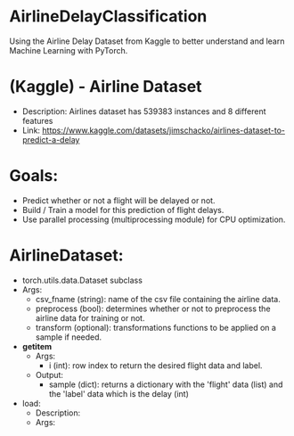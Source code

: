 # AirlineDelayClassification
Using the Airline Delay Dataset from Kaggle to better understand and learn Machine Learning with PyTorch. 

# (Kaggle) - Airline Dataset
  - Description: Airlines dataset has 539383 instances and 8 different features
  - Link: https://www.kaggle.com/datasets/jimschacko/airlines-dataset-to-predict-a-delay
  
# Goals:
  - Predict whether or not a flight will be delayed or not.
  - Build / Train a model for this prediction of flight delays.
  - Use parallel processing (multiprocessing module) for CPU optimization.
  
 # AirlineDataset:
  - torch.utils.data.Dataset subclass
  - Args:
    - csv_fname (string): name of the csv file containing the airline data.
    - preprocess (bool): determines whether or not to preprocess the airline data for training or not.
    - transform (optional): transformations functions to be applied on a sample if needed.
  - __getitem__
    - Args:
      - i (int): row index to return the desired flight data and label.
    - Output:
      - sample (dict): returns a dictionary with the 'flight' data (list) and the 'label' data which is the delay (int)
  - load:
    - Description: 
    - Args:

